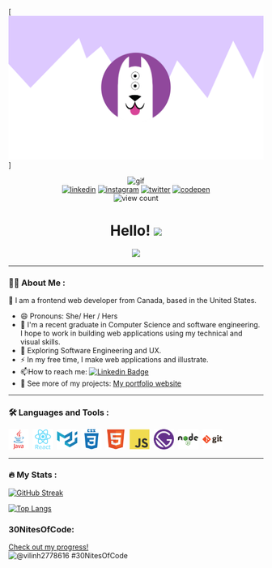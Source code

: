 <!--
**ViLinh27/ViLinh27** is a ✨ _special_ ✨ repository because its `README.md` (this file) appears on your GitHub profile.

Here are some ideas to get you started:

- 🔭 I’m currently working on ...
- 🌱 I’m currently learning ...
- 👯 I’m looking to collaborate on ...
- 🤔 I’m looking for help with ...
- 💬 Ask me about ...
- 📫 How to reach me: ...
- 😄 Pronouns: ...
- ⚡ Fun fact: ...

-- tutorial from :https://www.sitepoint.com/github-profile-readme/
-->

[![top banner ViLinh27](dogLOGObanner.svg)]

<div id="header"align="center">
  <img src="https://pbs.twimg.com/profile_images/1532190267687809026/KaNphoxL_400x400.jpg" alt="gif" width="100"/>
  
  <div id="badges">
    <a href="https://www.linkedin.com/in/vilinhnguyen27/"><img src="https://img.shields.io/badge/LinkedIn-blue?logo=linkedin&logoColor=white&style=for-the-badge" alt="linkedin"/></a>
    <a href="https://www.instagram.com/linh_is_tibia/"><img src="https://img.shields.io/badge/Instagram-pink?logo=instagram&logoColor=white&style=for-the-badge" alt="instagram"/></a>
    <a href="https://twitter.com/vilinh27"><img src="https://img.shields.io/badge/Twitter-blue?logo=twitter&logoColor=white&style=for-the-badge" alt="twitter"/></a>
    <a href="https://codepen.io/vilinh27"><img src="https://img.shields.io/badge/Codepen-yellow?logo=codepen&logoColor=black&style=for-the-badge" alt="codepen"/></a>
  </div>
  
  <img src="https://komarev.com/ghpvc/?username=ViLinh27&style=flat-square&color=blue" alt="view count"/>
  <h1>
    Hello!
    <img src="https://media.giphy.com/media/hvRJCLFzcasrR4ia7z/giphy.gif" width="30px"/>
  </h1>
</div>

<div id="banner" align="center">
  <img src="https://pbs.twimg.com/profile_banners/2702084581/1605642593/1500x500" height="300" object-fit="contain"/>
</div>

---

### :woman_technologist: About Me :
:wave: I am a frontend web developer from Canada, based in the United States.

- :smile: Pronouns: She/ Her / Hers
- :telescope: I'm a recent graduate in Computer Science and software engineering. I hope to work in building web applications using my technical and visual skills.
- :seedling: Exploring Software Engineering and UX.
- :zap: In my free time, I make web applications and illustrate.
- :mailbox:How to reach me: [![Linkedin Badge](https://img.shields.io/badge/-linkedin-blue?style=flat&logo=Linkedin&logoColor=white)](https://www.linkedin.com/in/vilinhnguyen27/)
- :art: See more of my projects: [My portfolio website](vilinh27.github.io)
---

### :hammer_and_wrench: Languages and Tools :
<div>
  <img src="https://github.com/devicons/devicon/blob/master/icons/java/java-original-wordmark.svg" title="Java" alt="Java" width="40" height="40"/>&nbsp;
  <img src="https://github.com/devicons/devicon/blob/master/icons/react/react-original-wordmark.svg" title="React" alt="React" width="40" height="40"/>&nbsp;
  <img src="https://github.com/devicons/devicon/blob/master/icons/materialui/materialui-original.svg" title="Material UI" alt="Material UI" width="40" height="40"/>&nbsp;
  <img src="https://github.com/devicons/devicon/blob/master/icons/css3/css3-plain-wordmark.svg"  title="CSS3" alt="CSS" width="40" height="40"/>&nbsp;
  <img src="https://github.com/devicons/devicon/blob/master/icons/html5/html5-original.svg" title="HTML5" alt="HTML" width="40" height="40"/>&nbsp;
  <img src="https://github.com/devicons/devicon/blob/master/icons/javascript/javascript-original.svg" title="JavaScript" alt="JavaScript" width="40" height="40"/>&nbsp;
  <img src="https://github.com/devicons/devicon/blob/master/icons/gatsby/gatsby-original.svg" title="Gatsby"  alt="Gatsby" width="40" height="40"/>&nbsp;
  <img src="https://github.com/devicons/devicon/blob/master/icons/nodejs/nodejs-original-wordmark.svg" title="NodeJS" alt="NodeJS" width="40" height="40"/>&nbsp;
  <img src="https://github.com/devicons/devicon/blob/master/icons/git/git-original-wordmark.svg" title="Git" **alt="Git" width="40" height="40"/>
</div>

---

### :fire: My Stats :
[![GitHub Streak](http://github-readme-streak-stats.herokuapp.com?user=ViLinh27&theme=dark&background=000000)](https://git.io/streak-stats)

[![Top Langs](https://github-readme-stats.vercel.app/api/top-langs/?username=ViLinh27&layout=compact&theme=vision-friendly-dark)](https://github.com/anuraghazra/github-readme-stats)

### 30NitesOfCode:
  [Check out my progress!](https://www.codedex.io/@vilinh2778616/30-nites-of-code)  
  ![@vilinh2778616 #30NitesOfCode](https://www.codedex.io/api/petStatus?user=vilinh2778616)

